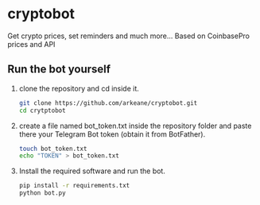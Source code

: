 # cryptobot

Get crypto prices, set reminders and much more...
Based on CoinbasePro prices and API

## Run the bot yourself

1. clone the repository and cd inside it.

    ```bash
    git clone https://github.com/arkeane/cryptobot.git
    cd crytptobot
    ```

2. create a file named bot_token.txt inside the repository folder and paste there your Telegram Bot token (obtain it from BotFather).

    ```bash
    touch bot_token.txt
    echo "TOKEN" > bot_token.txt
    ````

3. Install the required software and run the bot.

    ```bash
    pip install -r requirements.txt
    python bot.py
    ```
